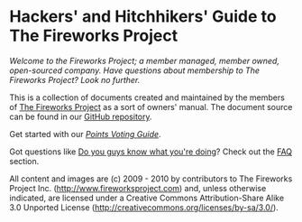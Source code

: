 Hackers' and Hitchhikers' Guide to The Fireworks Project
========================================================

*Welcome to the Fireworks Project; a member managed, member owned, open-sourced
company. Have questions about membership to The Fireworks Project? Look no
further.*

This is a collection of documents created and maintained by the members of [The
Fireworks Project][1] as a sort of owners' manual. The document source can be
found in our [GitHub repository][2].

Get started with our *[Points Voting Guide](voting/overview)*.

Got questions like [Do you guys know what you're
doing](faq#do_you_know_what_you_are_doing)? Check out the [FAQ](faq)
section.

All content and images are (c) 2009 - 2010 by contributors to The Fireworks
Project Inc. (http://www.fireworksproject.com) and, unless otherwise indicated,
are licensed under a Creative Commons Attribution-Share Alike 3.0 Unported
License (http://creativecommons.org/licenses/by-sa/3.0/).

  [1]: http://www.fireworksproject.com
  [2]: http://github.com/fireworksproject/MemGuide

